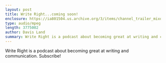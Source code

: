 ```yaml
---
layout: post
title: Write Right...coming soon!
enclosure: https://ia801504.us.archive.org/3/items/channel_trailer_mixdown/channel_trailer_mixdown.mp3
type: audio/mpeg
length: 3775002
author: Davis Land
summary: Write Right is a podcast about becoming great at writing and communication. Subscribe!
---
```

Write Right is a podcast about becoming great at writing and communication. Subscribe!